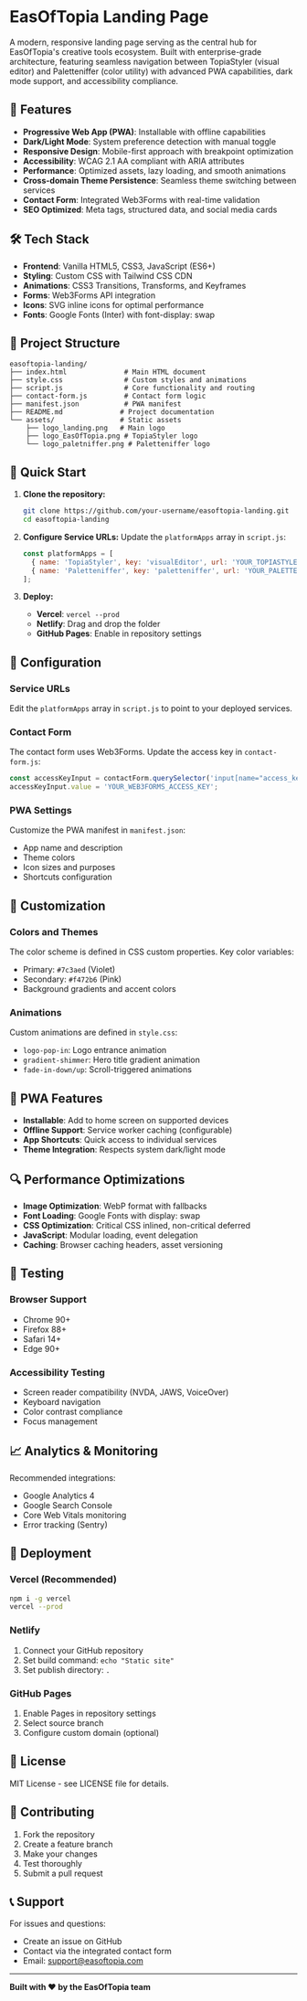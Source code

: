 # EasOfTopia Landing Page

A modern, responsive landing page serving as the central hub for EasOfTopia's creative tools ecosystem. Built with enterprise-grade architecture, featuring seamless navigation between TopiaStyler (visual editor) and Paletteniffer (color utility) with advanced PWA capabilities, dark mode support, and accessibility compliance.

## 🚀 Features

- **Progressive Web App (PWA)**: Installable with offline capabilities
- **Dark/Light Mode**: System preference detection with manual toggle
- **Responsive Design**: Mobile-first approach with breakpoint optimization
- **Accessibility**: WCAG 2.1 AA compliant with ARIA attributes
- **Performance**: Optimized assets, lazy loading, and smooth animations
- **Cross-domain Theme Persistence**: Seamless theme switching between services
- **Contact Form**: Integrated Web3Forms with real-time validation
- **SEO Optimized**: Meta tags, structured data, and social media cards

## 🛠️ Tech Stack

- **Frontend**: Vanilla HTML5, CSS3, JavaScript (ES6+)
- **Styling**: Custom CSS with Tailwind CSS CDN
- **Animations**: CSS3 Transitions, Transforms, and Keyframes
- **Forms**: Web3Forms API integration
- **Icons**: SVG inline icons for optimal performance
- **Fonts**: Google Fonts (Inter) with font-display: swap

## 📁 Project Structure

```
easoftopia-landing/
├── index.html              # Main HTML document
├── style.css               # Custom styles and animations
├── script.js               # Core functionality and routing
├── contact-form.js         # Contact form logic
├── manifest.json           # PWA manifest
├── README.md              # Project documentation
└── assets/                # Static assets
    ├── logo_landing.png   # Main logo
    ├── logo_EasOfTopia.png # TopiaStyler logo
    └── logo_paletniffer.png # Paletteniffer logo
```

## 🚀 Quick Start

1. **Clone the repository:**
   ```bash
   git clone https://github.com/your-username/easoftopia-landing.git
   cd easoftopia-landing
   ```

2. **Configure Service URLs:**
   Update the `platformApps` array in `script.js`:
   ```javascript
   const platformApps = [
     { name: 'TopiaStyler', key: 'visualEditor', url: 'YOUR_TOPIASTYLER_URL' },
     { name: 'Paletteniffer', key: 'paletteniffer', url: 'YOUR_PALETTENIFFER_URL' }
   ];
   ```

3. **Deploy:**
   - **Vercel**: `vercel --prod`
   - **Netlify**: Drag and drop the folder
   - **GitHub Pages**: Enable in repository settings

## 🔧 Configuration

### Service URLs
Edit the `platformApps` array in `script.js` to point to your deployed services.

### Contact Form
The contact form uses Web3Forms. Update the access key in `contact-form.js`:
```javascript
const accessKeyInput = contactForm.querySelector('input[name="access_key"]');
accessKeyInput.value = 'YOUR_WEB3FORMS_ACCESS_KEY';
```

### PWA Settings
Customize the PWA manifest in `manifest.json`:
- App name and description
- Theme colors
- Icon sizes and purposes
- Shortcuts configuration

## 🎨 Customization

### Colors and Themes
The color scheme is defined in CSS custom properties. Key color variables:
- Primary: `#7c3aed` (Violet)
- Secondary: `#f472b6` (Pink)
- Background gradients and accent colors

### Animations
Custom animations are defined in `style.css`:
- `logo-pop-in`: Logo entrance animation
- `gradient-shimmer`: Hero title gradient animation
- `fade-in-down/up`: Scroll-triggered animations

## 📱 PWA Features

- **Installable**: Add to home screen on supported devices
- **Offline Support**: Service worker caching (configurable)
- **App Shortcuts**: Quick access to individual services
- **Theme Integration**: Respects system dark/light mode

## 🔍 Performance Optimizations

- **Image Optimization**: WebP format with fallbacks
- **Font Loading**: Google Fonts with display: swap
- **CSS Optimization**: Critical CSS inlined, non-critical deferred
- **JavaScript**: Modular loading, event delegation
- **Caching**: Browser caching headers, asset versioning

## 🧪 Testing

### Browser Support
- Chrome 90+
- Firefox 88+
- Safari 14+
- Edge 90+

### Accessibility Testing
- Screen reader compatibility (NVDA, JAWS, VoiceOver)
- Keyboard navigation
- Color contrast compliance
- Focus management

## 📈 Analytics & Monitoring

Recommended integrations:
- Google Analytics 4
- Google Search Console
- Core Web Vitals monitoring
- Error tracking (Sentry)

## 🚀 Deployment

### Vercel (Recommended)
```bash
npm i -g vercel
vercel --prod
```

### Netlify
1. Connect your GitHub repository
2. Set build command: `echo "Static site"`
3. Set publish directory: `.`

### GitHub Pages
1. Enable Pages in repository settings
2. Select source branch
3. Configure custom domain (optional)

## 📄 License

MIT License - see LICENSE file for details.

## 🤝 Contributing

1. Fork the repository
2. Create a feature branch
3. Make your changes
4. Test thoroughly
5. Submit a pull request

## 📞 Support

For issues and questions:
- Create an issue on GitHub
- Contact via the integrated contact form
- Email: support@easoftopia.com

---

**Built with ❤️ by the EasOfTopia team**

